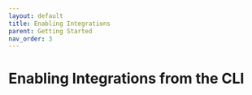 ```yaml
---
layout: default
title: Enabling Integrations
parent: Getting Started
nav_order: 3
---
```

# Enabling Integrations from the CLI